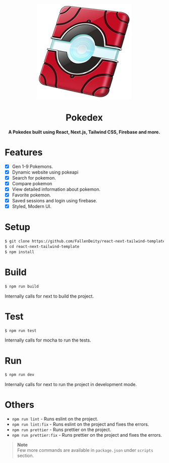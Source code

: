 <p align="center"><img src="./public/logo.png" alt="Logo" width="300" height="300"></p>
<h1 align="center">Pokedex</h1>
<h4 align="center">A Pokedex built using React, Next.js, Tailwind CSS, Firebase and more.</h4>

# Features

- [x] Gen 1-9 Pokemons.
- [x] Dynamic website using pokeapi
- [x] Search for pokemon.
- [x] Compare pokemon
- [x] View detailed information about pokemon.
- [x] Favorite pokemon.
- [x] Saved sessions and login using firebase.
- [x] Styled, Modern UI. 

# Setup

```bash
$ git clone https://github.com/FallenDeity/react-next-tailwind-template
$ cd react-next-tailwind-template
$ npm install
```

# Build

```bash
$ npm run build
```

Internally calls for next to build the project.

# Test

```bash
$ npm run test
```

Internally calls for mocha to run the tests.

# Run

```bash
$ npm run dev
```

Internally calls for next to run the project in development mode.

# Others

- `npm run lint` - Runs eslint on the project.
- `npm run lint:fix` - Runs eslint on the project and fixes the errors.
- `npm run prettier` - Runs prettier on the project.
- `npm run prettier:fix` - Runs prettier on the project and fixes the errors.

> **Note**  
> Few more commands are available in `package.json` under `scripts` section.
